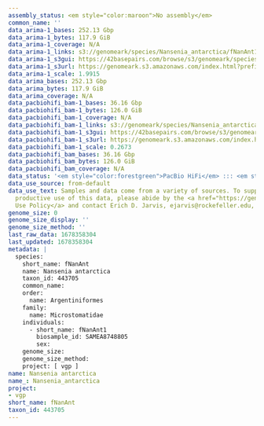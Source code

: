 ```yaml
---
assembly_status: <em style="color:maroon">No assembly</em>
common_name: ''
data_arima-1_bases: 252.13 Gbp
data_arima-1_bytes: 117.9 GiB
data_arima-1_coverage: N/A
data_arima-1_links: s3://genomeark/species/Nansenia_antarctica/fNanAnt1/genomic_data/arima/<br>
data_arima-1_s3gui: https://42basepairs.com/browse/s3/genomeark/species/Nansenia_antarctica/fNanAnt1/genomic_data/arima/
data_arima-1_s3url: https://genomeark.s3.amazonaws.com/index.html?prefix=species/Nansenia_antarctica/fNanAnt1/genomic_data/arima/
data_arima-1_scale: 1.9915
data_arima_bases: 252.13 Gbp
data_arima_bytes: 117.9 GiB
data_arima_coverage: N/A
data_pacbiohifi_bam-1_bases: 36.16 Gbp
data_pacbiohifi_bam-1_bytes: 126.0 GiB
data_pacbiohifi_bam-1_coverage: N/A
data_pacbiohifi_bam-1_links: s3://genomeark/species/Nansenia_antarctica/fNanAnt1/genomic_data/pacbio_hifi/<br>
data_pacbiohifi_bam-1_s3gui: https://42basepairs.com/browse/s3/genomeark/species/Nansenia_antarctica/fNanAnt1/genomic_data/pacbio_hifi/
data_pacbiohifi_bam-1_s3url: https://genomeark.s3.amazonaws.com/index.html?prefix=species/Nansenia_antarctica/fNanAnt1/genomic_data/pacbio_hifi/
data_pacbiohifi_bam-1_scale: 0.2673
data_pacbiohifi_bam_bases: 36.16 Gbp
data_pacbiohifi_bam_bytes: 126.0 GiB
data_pacbiohifi_bam_coverage: N/A
data_status: '<em style="color:forestgreen">PacBio HiFi</em> ::: <em style="color:forestgreen">Arima</em>'
data_use_source: from-default
data_use_text: Samples and data come from a variety of sources. To support fair and
  productive use of this data, please abide by the <a href="https://genome10k.soe.ucsc.edu/data-use-policies/">Data
  Use Policy</a> and contact Erich D. Jarvis, ejarvis@rockefeller.edu, with any questions.
genome_size: 0
genome_size_display: ''
genome_size_method: ''
last_raw_data: 1678358304
last_updated: 1678358304
metadata: |
  species:
    short_name: fNanAnt
    name: Nansenia antarctica
    taxon_id: 443705
    common_name:
    order:
      name: Argentiniformes
    family:
      name: Microstomatidae
    individuals:
      - short_name: fNanAnt1
        biosample_id: SAMEA8748805
        sex:
    genome_size:
    genome_size_method:
    project: [ vgp ]
name: Nansenia antarctica
name_: Nansenia_antarctica
project:
- vgp
short_name: fNanAnt
taxon_id: 443705
---
```

